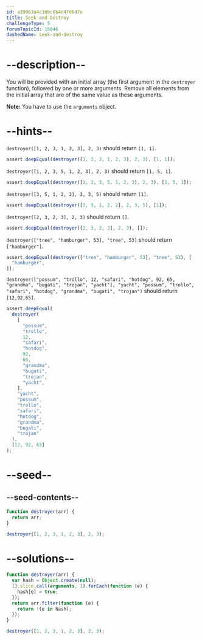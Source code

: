 ```yaml
---
id: a39963a4c10bc8b4d4f06d7e
title: Seek and Destroy
challengeType: 5
forumTopicId: 16046
dashedName: seek-and-destroy
---
```


# --description--

You will be provided with an initial array (the first argument in the `destroyer` function), followed by one or more arguments. Remove all elements from the initial array that are of the same value as these arguments.

**Note:** You have to use the `arguments` object.

# --hints--

`destroyer([1, 2, 3, 1, 2, 3], 2, 3)` should return `[1, 1]`.

```js
assert.deepEqual(destroyer([1, 2, 3, 1, 2, 3], 2, 3), [1, 1]);
```

`destroyer([1, 2, 3, 5, 1, 2, 3], 2, 3)` should return `[1, 5, 1]`.

```js
assert.deepEqual(destroyer([1, 2, 3, 5, 1, 2, 3], 2, 3), [1, 5, 1]);
```

`destroyer([3, 5, 1, 2, 2], 2, 3, 5)` should return `[1]`.

```js
assert.deepEqual(destroyer([3, 5, 1, 2, 2], 2, 3, 5), [1]);
```

`destroyer([2, 3, 2, 3], 2, 3)` should return `[]`.

```js
assert.deepEqual(destroyer([2, 3, 2, 3], 2, 3), []);
```

`destroyer(["tree", "hamburger", 53], "tree", 53)` should return `["hamburger"]`.

```js
assert.deepEqual(destroyer(["tree", "hamburger", 53], "tree", 53), [
  "hamburger",
]);
```

`destroyer(["possum", "trollo", 12, "safari", "hotdog", 92, 65, "grandma", "bugati", "trojan", "yacht"], "yacht", "possum", "trollo", "safari", "hotdog", "grandma", "bugati", "trojan")` should return `[12,92,65]`.

```js
assert.deepEqual(
  destroyer(
    [
      "possum",
      "trollo",
      12,
      "safari",
      "hotdog",
      92,
      65,
      "grandma",
      "bugati",
      "trojan",
      "yacht",
    ],
    "yacht",
    "possum",
    "trollo",
    "safari",
    "hotdog",
    "grandma",
    "bugati",
    "trojan"
  ),
  [12, 92, 65]
);
```

# --seed--

## --seed-contents--

```js
function destroyer(arr) {
  return arr;
}

destroyer([1, 2, 3, 1, 2, 3], 2, 3);
```

# --solutions--

```js
function destroyer(arr) {
  var hash = Object.create(null);
  [].slice.call(arguments, 1).forEach(function (e) {
    hash[e] = true;
  });
  return arr.filter(function (e) {
    return !(e in hash);
  });
}

destroyer([1, 2, 3, 1, 2, 3], 2, 3);
```
